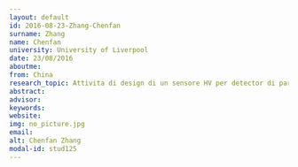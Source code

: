 ```yaml
---
layout: default 
id: 2016-08-23-Zhang-Chenfan
surname: Zhang
name: Chenfan
university: University of Liverpool
date: 23/08/2016
aboutme: 
from: China
research_topic: Attivita di design di un sensore HV per detector di particelle
abstract: 
advisor: 
keywords: 
website: 
img: no_picture.jpg
email: 
alt: Chenfan Zhang
modal-id: stud125
---
```

